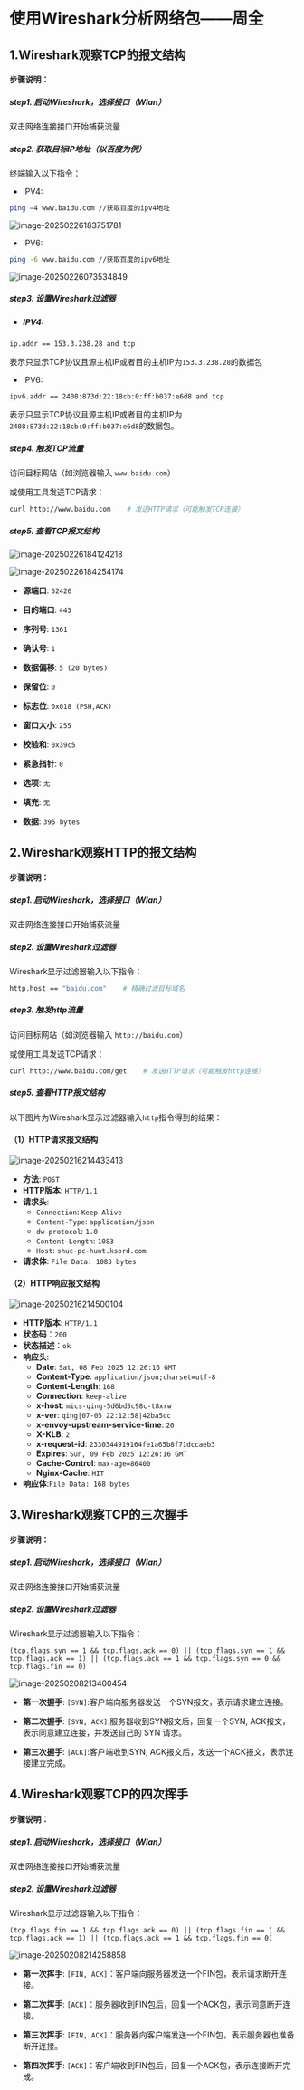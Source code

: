 # 使用Wireshark分析网络包——周全

## 1.Wireshark观察TCP的报文结构

#### 步骤说明：

##### step1. 启动Wireshark，选择接口（Wlan）

双击网络连接接口开始捕获流量

##### step2. 获取目标IP地址（以百度为例）

终端输入以下指令：

* IPV4:

```bash
ping —4 www.baidu.com //获取百度的ipv4地址
```

![image-20250226183751781](https://raw.githubusercontent.com/ZhouQuan-7237/image-bed/main/image-20250226183751781.png)

* IPV6:

```bash
ping -6 www.baidu.com //获取百度的ipv6地址
```

![image-20250226073534849](https://raw.githubusercontent.com/ZhouQuan-7237/image-bed/main/image-20250226073534849.png)

##### step3. 设置Wireshark过滤器

* ##### IPV4:

```
ip.addr == 153.3.238.28 and tcp
```

表示只显示TCP协议且源主机IP或者目的主机IP为`153.3.238.28`的数据包

* IPV6:

```
ipv6.addr == 2408:873d:22:18cb:0:ff:b037:e6d8 and tcp
```

表示只显示TCP协议且源主机IP或者目的主机IP为`2408:873d:22:18cb:0:ff:b037:e6d8`的数据包。

##### step4. 触发TCP流量

访问目标网站（如浏览器输入 `www.baidu.com`）

或使用工具发送TCP请求：

```bash
curl http://www.baidu.com    # 发送HTTP请求（可能触发TCP连接）
```

##### step5. 查看TCP报文结构

![image-20250226184124218](https://raw.githubusercontent.com/ZhouQuan-7237/image-bed/main/image-20250226184124218.png)

![image-20250226184254174](https://raw.githubusercontent.com/ZhouQuan-7237/image-bed/main/image-20250226184254174.png)

* **源端口**: `52426`

* **目的端口**: `443`
* **序列号**: `1361`
* **确认号**: `1`
* **数据偏移**: `5 (20 bytes)`
* **保留位**: `0`
* **标志位**: `0x018 (PSH,ACK)`
* **窗口大小**: `255`
* **校验和**: `0x39c5`
* **紧急指针**: `0`
* **选项**: `无`
* **填充**: `无`
* **数据**: `395 bytes` 

## 2.Wireshark观察HTTP的报文结构

#### 步骤说明：

##### step1. 启动Wireshark，选择接口（Wlan）

双击网络连接接口开始捕获流量

##### step2. 设置Wireshark过滤器

Wireshark显示过滤器输入以下指令：

```bash
http.host == "baidu.com"    # 精确过滤目标域名
```

##### step3. 触发http流量

访问目标网站（如浏览器输入 `http://baidu.com`）

或使用工具发送TCP请求：

```bash
curl http://www.baidu.com/get    # 发送HTTP请求（可能触发http连接）
```

##### step5. 查看HTTP报文结构



以下图片为Wireshark显示过滤器输入`http`指令得到的结果：

#### （1）HTTP请求报文结构

![image-20250216214433413](https://raw.githubusercontent.com/ZhouQuan-7237/image-bed/main/image-20250216214433413.png)

- **方法**: `POST`
- **HTTP版本**: `HTTP/1.1`
- **请求头**:
  - `Connection`: `Keep-Alive`
  - `Content-Type`: `application/json`
  - `dw-protocol`: `1.0`
  - `Content-Length`: `1083`
  - `Host`: `shuc-pc-hunt.ksord.com`
- **请求体**: `File Data: 1083 bytes`

#### （2）HTTP响应报文结构

![image-20250216214500104](https://raw.githubusercontent.com/ZhouQuan-7237/image-bed/main/image-20250216214500104.png)

- **HTTP版本**: `HTTP/1.1`
- **状态码**：`200`
- **状态描述**：`ok`
- **响应头**:
  - **Date**: `Sat, 08 Feb 2025 12:26:16 GMT`
  - **Content-Type**: `application/json;charset=utf-8`
  - **Content-Length**: `168`
  - **Connection**: `keep-alive`
  - **x-host**: `mics-qing-5d6bd5c98c-t8xrw`
  - **x-ver**: `qing|07-05 22:12:58|42ba5cc`
  - **x-envoy-upstream-service-time**: `20`
  - **X-KLB**: `2`
  - **x-request-id**: `2330344919164fe1a65b8f71dccaeb3`
  - **Expires**: `Sun, 09 Feb 2025 12:26:16 GMT`
  - **Cache-Control**: `max-age=86400`
  - **Nginx-Cache**: `HIT`
- **响应体**:`File Data: 168 bytes`

## 3.Wireshark观察TCP的三次握手

#### 步骤说明：

##### step1. 启动Wireshark，选择接口（Wlan）

双击网络连接接口开始捕获流量

##### step2. 设置Wireshark过滤器

Wireshark显示过滤器输入以下指令：

```
(tcp.flags.syn == 1 && tcp.flags.ack == 0) || (tcp.flags.syn == 1 && tcp.flags.ack == 1) || (tcp.flags.ack == 1 && tcp.flags.syn == 0 && tcp.flags.fin == 0)
```

![image-20250208213400454](https://raw.githubusercontent.com/ZhouQuan-7237/image-bed/main/image-20250208213400454.png)

* **第一次握手**: `[SYN]`:客户端向服务器发送一个SYN报文，表示请求建立连接。

* **第二次握手**: `[SYN, ACK]`:服务器收到SYN报文后，回复一个SYN, ACK报文，表示同意建立连接，并发送自己的 SYN 请求。
* **第三次握手**: `[ACK]`:客户端收到SYN, ACK报文后，发送一个ACK报文，表示连接建立完成。

## 4.Wireshark观察TCP的四次挥手

#### 步骤说明：

##### step1. 启动Wireshark，选择接口（Wlan）

双击网络连接接口开始捕获流量

##### step2. 设置Wireshark过滤器

Wireshark显示过滤器输入以下指令：

```
(tcp.flags.fin == 1 && tcp.flags.ack == 0) || (tcp.flags.fin == 1 && tcp.flags.ack == 1) || (tcp.flags.ack == 1 && tcp.flags.fin == 0)
```

![image-20250208214258858](https://raw.githubusercontent.com/ZhouQuan-7237/image-bed/main/image-20250208214258858.png)

* **第一次挥手**: `[FIN, ACK]`：客户端向服务器发送一个FIN包，表示请求断开连接。

* **第二次挥手**: `[ACK]`：服务器收到FIN包后，回复一个ACK包，表示同意断开连接。

* **第三次挥手**: `[FIN, ACK]`：服务器向客户端发送一个FIN包，表示服务器也准备断开连接。

* **第四次挥手**: `[ACK]`：客户端收到FIN包后，回复一个ACK包，表示连接断开完成。